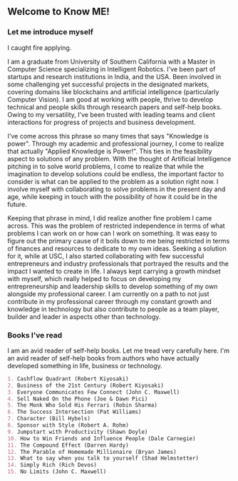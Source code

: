 ## Welcome to Know ME!

### Let me introduce myself

 I caught fire applying.

I am a graduate from University of Southern California with a Master in Computer Science specializing in Intelligent Robotics. I've been part of startups and research institutions in India, and the USA. Been involved in some challenging yet successful projects in the designated markets, covering domains like blockchains and artificial intelligence (particularly Computer Vision). I am good at working with people, thrive to develop technical and people skills through research papers and self-help books. Owing to my versatility, I’ve been trusted with leading teams and client interactions for progress of projects and business development. 

I've come across this phrase so many times that says "Knowledge is power". Through my academic and professional journey, I come to realize that actually "Applied Knowledge is Power!". This ties in the feasibility aspect to solutions of any problem. With the thought of Artificial Intelligence pitching in to solve world problems, I come to realize that while the imagination to develop solutions could be endless, the important factor to consider is what can be applied to the problem as a solution right now. I involve myself with collaborating to solve problems in the present day and age, while keeping in touch with the possibility of how it could be in the future. 

Keeping that phrase in mind, I did realize another fine problem I came across. This was the problem of restricted independence in terms of what problems I can work on or how can I work on something. It was easy to figure out the primary cause of it boils down to me being restricted in terms of finances and resources to dedicate to my own ideas. Seeking a solution for it, while at USC, I also started collaborating with few successful entrepreneurs and industry professionals that portrayed the results and the impact I wanted to create in life. I always kept carrying a growth mindset with myself, which really helped to focus on developing my entrepreneurship and leadership skills to develop something of my own alongside my professional career. I am currently on a path to not just contribute in my professional career through my constant growth and knowledge in technology but also contribute to people as a team player, builder and leader in aspects other than technology. 



### Books I've read

I am an avid reader of self-help books. Let me tread very carefully here. I'm an avid reader of self-help books from authors who have actually developed something in life, business or technology.

```markdown
1. Cashflow Quadrant (Robert Kiyosaki)
2. Business of the 21st Century (Robert Kiyosaki)
3. Everyone Communicates Few Connect (John C. Maxwell)
4. Sell Naked On the Phone (Joe & Dawn Pici)
5. The Monk Who Sold His Ferrari (Robin Sharma)
6. The Success Intersection (Pat Williams)
7. Character (Bill Hybels)
8. Sponsor with Style (Robert A. Rohm)
9. Jumpstart with Productivity (Shawn Doyle)
10. How to Win Friends and Influence People (Dale Carnegie)
11. The Compound Effect (Darren Hardy)
12. The Parable of Homemade Millionaire (Bryan James)
13. What to say when you talk to yourself (Shad Helmstetter)
14. Simply Rich (Rich Devos)
15. No Limits (John C. Maxwell)

```
